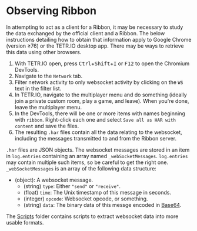 # Observing Ribbon

In attempting to act as a client for a Ribbon, it may be necessary to study the data exchanged by the official client and a Ribbon. The below instructions detailing how to obtain that information apply to Google Chrome (version ≥76) or the TETR.IO desktop app. There may be ways to retrieve this data using other browsers.

1. With TETR.IO open, press <kbd>Ctrl</kbd>+<kbd>Shift</kbd>+<kbd>I</kbd> or <kbd>F12</kbd> to open the Chromium DevTools.
1. Navigate to the `Network` tab.
1. Filter network activity to only websocket activity by clicking on the `WS` text in the filter list.
1. In TETR.IO, navigate to the multiplayer menu and do something (ideally join a private custom room, play a game, and leave). When you're done, leave the multiplayer menu.
1. In the DevTools, there will be one or more items with names beginning with `ribbon`. Right-click each one and select `Save all as HAR with content` and save the files.
1. The resulting `.har` files contain all the data relating to the websocket, including the messages transmitted to and from the Ribbon server.

`.har` files are JSON objects. The websocket messages are stored in an item in `log.entries` containing an array named `_webSocketMessages`. `log.entries` may contain multiple such items, so be careful to get the right one. `_webSocketMessages` is an array of the following data structure:

* (object): A websocket message.
    * (string) `type`: Either `"send"` or `"receive"`.
    * (float) `time`: The Unix timestamp of this message in seconds.
    * (integer) `opcode`: Websocket opcode, or something.
    * (string) `data`: The binary data of this messge encoded in [Base64](https://en.wikipedia.org/wiki/Base64).

The [Scripts](Scripts) folder contains scripts to extract websocket data into more usable formats.
